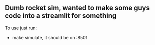## Dumb rocket sim, wanted to make some guys code into a streamlit for something

To use just run:
- make simulate, it should be on <host>:8501